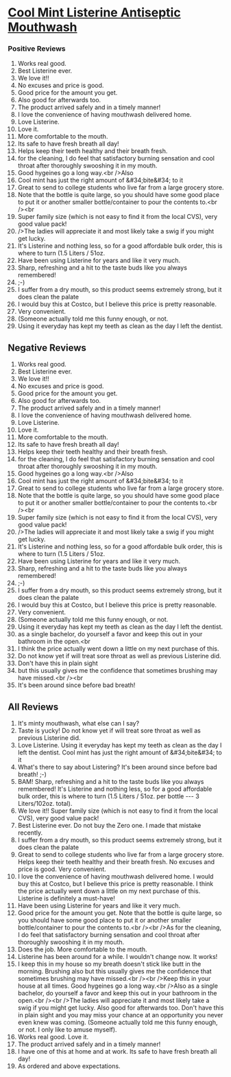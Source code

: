 # [Cool Mint Listerine Antiseptic Mouthwash](https://products.checkmycream.com/products/Cool-Mint-Listerine-Antiseptic-Mouthwash.html)

### Positive Reviews

<ol>
      <li>Works real good.</li>
      <li>Best Listerine ever.  </li>
      <li>We love it!!</li>
      <li>No excuses and price is good.  </li>
      <li>Good price for the amount you get.</li>
      <li>Also good for afterwards too.</li>
      <li>The product arrived  safely and in a timely manner!</li>
      <li>I love the convenience of having mouthwash delivered home.  </li>
      <li>Love Listerine.  </li>
      <li>Love it.</li>
      <li>More comfortable to the mouth.</li>
      <li>Its safe to have fresh breath all day!</li>
      <li>Helps keep their teeth healthy and their breath fresh.  </li>
      <li>for the cleaning, I do feel that satisfactory burning sensation and cool throat after thoroughly swooshing it in my mouth.</li>
      <li>Good hygeines go a long way.&lt;br /&gt;Also</li>
      <li>Cool mint has just the right amount of &amp;#34;bite&amp;#34; to it</li>
      <li>Great to send to college students who live far from a large grocery store.  </li>
      <li>Note that the bottle is quite large, so you should have some good place to put it or another smaller bottle/container to pour the contents to.&lt;br /&gt;&lt;br</li>
      <li>Super family size (which is not easy to find it from the local CVS), very good value pack!</li>
      <li>/&gt;The ladies will appreciate it and most likely take a swig if you might get lucky.</li>
      <li>It&#x27;s Listerine and nothing less, so for a good affordable bulk order, this is where to turn (1.5 Liters / 51oz.</li>
      <li>Have been using Listerine for years and like it very much.</li>
      <li>Sharp, refreshing and a hit to the taste buds like you always remembered!</li>
      <li>;-)</li>
      <li>I suffer from a dry mouth, so this product seems extremely strong, but it does clean the palate</li>
      <li>I would buy this at Costco, but I believe this price is pretty reasonable.  </li>
      <li>Very convenient.</li>
      <li>(Someone actually told me this funny enough, or not.</li>
      <li>Using it everyday has kept my teeth as clean as the day I left the dentist.  </li>
</ol>


<h2>Negative Reviews</h2>
<ol>
<li> Works real good.</li>
<li> Best Listerine ever.  </li>
<li> We love it!!</li>
<li> No excuses and price is good.  </li>
<li> Good price for the amount you get.</li>
<li> Also good for afterwards too.</li>
<li> The product arrived  safely and in a timely manner!</li>
<li> I love the convenience of having mouthwash delivered home.  </li>
<li> Love Listerine.  </li>
<li> Love it.</li>
<li> More comfortable to the mouth.</li>
<li> Its safe to have fresh breath all day!</li>
<li> Helps keep their teeth healthy and their breath fresh.  </li>
<li> for the cleaning, I do feel that satisfactory burning sensation and cool throat after thoroughly swooshing it in my mouth.</li>
<li> Good hygeines go a long way.&lt;br /&gt;Also</li>
<li> Cool mint has just the right amount of &amp;#34;bite&amp;#34; to it</li>
<li> Great to send to college students who live far from a large grocery store.  </li>
<li> Note that the bottle is quite large, so you should have some good place to put it or another smaller bottle/container to pour the contents to.&lt;br /&gt;&lt;br</li>
<li> Super family size (which is not easy to find it from the local CVS), very good value pack!</li>
<li> /&gt;The ladies will appreciate it and most likely take a swig if you might get lucky.</li>
<li> It&#x27;s Listerine and nothing less, so for a good affordable bulk order, this is where to turn (1.5 Liters / 51oz.</li>
<li> Have been using Listerine for years and like it very much.</li>
<li> Sharp, refreshing and a hit to the taste buds like you always remembered!</li>
<li> ;-)</li>
<li> I suffer from a dry mouth, so this product seems extremely strong, but it does clean the palate</li>
<li> I would buy this at Costco, but I believe this price is pretty reasonable.  </li>
<li> Very convenient.</li>
<li> (Someone actually told me this funny enough, or not.</li>
<li> Using it everyday has kept my teeth as clean as the day I left the dentist.  </li>
<li> as a single bachelor, do yourself a favor and keep this out in your bathroom in the open.&lt;br</li>
<li> I think the price actually went down a little on my next purchase of this.  </li>
<li> Do not know yet if will treat sore throat as well as previous Listerine did.</li>
<li> Don&#x27;t have this in plain sight</li>
<li> but this usually gives me the confidence that sometimes brushing may have missed.&lt;br /&gt;&lt;br</li>
<li> It&#x27;s been around since before bad breath!</li>
</ol>

<h2>All Reviews</h2>

<ol>
    <li> It&#x27;s minty mouthwash, what else can I say?</li>
    <li> Taste is yucky! Do not know yet if will treat sore throat as well as previous Listerine did.</li>
    <li> Love Listerine.  Using it everyday has kept my teeth as clean as the day I left the dentist.  Cool mint has just the right amount of &amp;#34;bite&amp;#34; to it</li>
    <li> What&#x27;s there to say about Listering? It&#x27;s been around since before bad breath! ;-)</li>
    <li> BAM! Sharp, refreshing and a hit to the taste buds like you always remembered! It&#x27;s Listerine and nothing less, so for a good affordable bulk order, this is where to turn (1.5 Liters / 51oz. per bottle --- 3 Liters/102oz. total).</li>
    <li> We love it!! Super family size (which is not easy to find it from the local CVS), very good value pack!</li>
    <li> Best Listerine ever.  Do not buy the Zero one.  I made that mistake recently.</li>
    <li> I suffer from a dry mouth, so this product seems extremely strong, but it does clean the palate</li>
    <li> Great to send to college students who live far from a large grocery store.  Helps keep their teeth healthy and their breath fresh.  No excuses and price is good.  Very convenient.</li>
    <li> I love the convenience of having mouthwash delivered home.  I would buy this at Costco, but I believe this price is pretty reasonable.  I think the price actually went down a little on my next purchase of this.  Listerine is definitely a must-have!</li>
    <li> Have been using Listerine for years and like it very much.</li>
    <li> Good price for the amount you get. Note that the bottle is quite large, so you should have some good place to put it or another smaller bottle/container to pour the contents to.&lt;br /&gt;&lt;br /&gt;As for the cleaning, I do feel that satisfactory burning sensation and cool throat after thoroughly swooshing it in my mouth.</li>
    <li> Does the job. More comfortable to the mouth.</li>
    <li> Listerine has been around for a while.  I wouldn&#x27;t change now.  It works!</li>
    <li> I keep this in my house so my breath doesn&#x27;t stick like butt in the morning. Brushing also but this usually gives me the confidence that sometimes brushing may have missed.&lt;br /&gt;&lt;br /&gt;Keep this in your house at all times. Good hygeines go a long way.&lt;br /&gt;Also as a single bachelor, do yourself a favor and keep this out in your bathroom in the open.&lt;br /&gt;&lt;br /&gt;The ladies will appreciate it and most likely take a swig if you might get lucky. Also good for afterwards too. Don&#x27;t have this in plain sight and you may miss your chance at an opportunity you never even knew was coming. (Someone actually told me this funny enough, or not. I only like to amuse myself).</li>
    <li> Works real good. Love it.</li>
    <li> The product arrived  safely and in a timely manner!</li>
    <li> I have one of this at home and at work. Its safe to have fresh breath all day!</li>
    <li> As ordered and above expectations.</li>
</ol>




